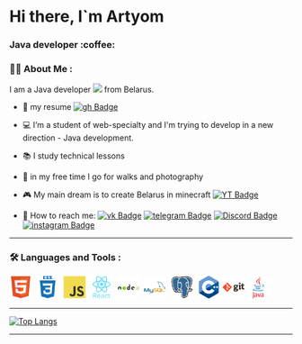 <div id="header">
    <h1>Hi there, I`m Artyom</h1>
    <h3>Java developer :coffee:</h3>
</div>

### :man_technologist: About Me :

I am a Java developer <img src="https://media.giphy.com/media/WUlplcMpOCEmTGBtBW/giphy.gif" width="30"> from Belarus.

- :bookmark_tabs: my resume [![gh Badge](https://img.shields.io/badge/-resume-black?style=flat&logo=github&logoColor=white)](https://arkrasovski.github.io/rezume/)

- :computer: I’m a student of web-specialty and I'm trying to develop in a new direction - Java development.

- :books: I study technical lessons

- :camera_flash: in my free time I go for walks and photography
  
- :video_game: My main dream is to create Belarus in minecraft [![YT Badge](https://img.shields.io/badge/-Youtube-red?style=flat&logo=youtube&logoColor=white)](channel/UC6kqC23RsBy_dHA0V0m5QfA)

- :e-mail: How to reach me: [![vk Badge](https://img.shields.io/badge/-vk-blue?style=flat&logo=vk&logoColor=white)](https://vk.com/akrasovsky2013) [![telegram Badge](https://img.shields.io/badge/-tg-blue?style=flat&logo=telegram&logoColor=white)](https://t.me/arkrasovski) [![Discord Badge](https://img.shields.io/badge/-discord-gray?style=flat&logo=discord&logoColor=white)](https://discord.com/channels/@me/269467758838677506) [![instagram Badge](https://img.shields.io/badge/-instagram-pink?style=flat&logo=instagram&logoColor=white)](https://www.instagram.com/arkrasovskif/?hl=ru)

---

### :hammer_and_wrench: Languages and Tools :

<div>
  <img src="https://github.com/devicons/devicon/blob/master/icons/html5/html5-original.svg" title="HTML5" alt="HTML" width="40" height="40"/>&nbsp;
  <img src="https://github.com/devicons/devicon/blob/master/icons/css3/css3-plain-wordmark.svg"  title="CSS3" alt="CSS" width="40" height="40"/>&nbsp;
  <img src="https://github.com/devicons/devicon/blob/master/icons/javascript/javascript-original.svg" title="JavaScript" alt="JavaScript" width="40" height="40"/>&nbsp;
  <img src="https://github.com/devicons/devicon/blob/master/icons/react/react-original-wordmark.svg" title="React" alt="React" width="40" height="40"/>&nbsp;
  <!--<img src="https://github.com/devicons/devicon/blob/master/icons/redux/redux-original.svg" title="Redux" alt="Redux " width="40" height="40"/>&nbsp;-->
  <img src="https://github.com/devicons/devicon/blob/master/icons/nodejs/nodejs-original-wordmark.svg" title="NodeJS" alt="NodeJS" width="40" height="40"/>&nbsp;
  <img src="https://github.com/devicons/devicon/blob/master/icons/mysql/mysql-original-wordmark.svg" title="MySQL"  alt="MySQL" width="40" height="40"/>&nbsp;
   <img src="https://github.com/devicons/devicon/blob/master/icons/postgresql/postgresql-original.svg" title="PostgreSQL" **alt="PostgreSQL" width="40" height="40"/>&nbsp;
  <img src="https://github.com/devicons/devicon/blob/master/icons/cplusplus/cplusplus-original.svg" title="C++" **alt="C++" width="40" height="40"/>
  <img src="https://github.com/devicons/devicon/blob/master/icons/git/git-original-wordmark.svg" title="Git" **alt="Git" width="40" height="40"/>
  <img src="https://github.com/devicons/devicon/blob/master/icons/java/java-original-wordmark.svg" title="Java" **alt="Java" width="40" height="40"/>
</div>

---

[![Top Langs](https://github-readme-stats.vercel.app/api/top-langs/?username=arkrasovski&layout=compact)](https://github.com/anuraghazra/github-readme-stats)

---

<!--
**arkrasovski/arkrasovski** is a ✨ _special_ ✨ repository because its `README.md` (this file) appears on your GitHub profile.

Here are some ideas to get you started:

- 🔭 I’m currently working on ...
- 🌱 I’m currently learning ...
- 👯 I’m looking to collaborate on ...
- 🤔 I’m looking for help with ...
- 💬 Ask me about ...
- 📫 How to reach me: ...
- 😄 Pronouns: ...
- ⚡ Fun fact: ...
-->
